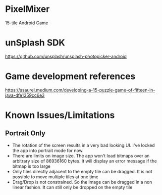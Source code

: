 # PixelMixer
15-tile Android Game

# unSplash SDK
https://github.com/unsplash/unsplash-photopicker-android

# Game development references
https://ssaurel.medium.com/developing-a-15-puzzle-game-of-fifteen-in-java-dfe1359cc6e3

# Known Issues/Limitations
## Portrait Only
- The rotation of the screen results in a very bad looking UI. I've locked the app into portrait
  mode for now.
- There are limits on image size. The app won't load bitmaps over an arbitrary size of 86936160 bytes.
  It will display an error message if the bitmap is too large
- Only tiles directly adjacent to the empty tile can be dragged. It is not possible to move multiple
  tiles at one time
- Drag/Drop is not constrained. So the image can be dragged in a non linear fashion. It can still only be dropped on the empty tile
